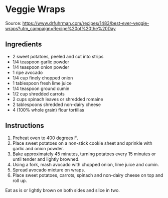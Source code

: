 # Veggie Wraps

Source: https://www.drfuhrman.com/recipes/1483/best-ever-veggie-wraps?utm_campaign=Recipe%20of%20the%20Day

## Ingredients 
* 2 sweet potatoes, peeled and cut into strips
* 1/4 teaspoon garlic powder
* 1/4 teaspoon onion powder
* 1 ripe avocado
* 1/4 cup finely chopped onion
* 1 tablespoon fresh lime juice
* 1/4 teaspoon ground cumin
* 1/2 cup shredded carrots
* 2 cups spinach leaves or shredded romaine
* 2 tablespoons shredded non-dairy cheese
* 4 (100% whole grain) flour tortillas

## Instructions
1. Preheat oven to 400 degrees F. 
2. Place sweet potatoes on a non-stick cookie sheet and sprinkle with garlic and onion powder. 
3. Bake approximately 45 minutes, turning potatoes every 15 minutes or until tender and lightly browned. 
4. Using a fork, mash avocado with chopped onion, lime juice and cumin.
5. Spread avocado mixture on wraps. 
6. Place sweet potatoes, carrots, spinach and non-dairy cheese on top and roll up.

Eat as is or lightly brown on both sides and slice in two.
